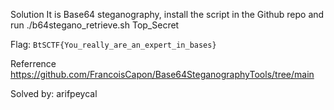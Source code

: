 Solution
It is Base64 steganography, install the script in the Github repo and run  ./b64stegano_retrieve.sh Top_Secret

Flag: `BtSCTF{You_really_are_an_expert_in_bases}`

Referrence
https://github.com/FrancoisCapon/Base64SteganographyTools/tree/main

Solved by: arifpeycal